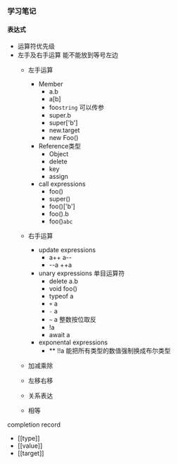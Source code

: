 ### 学习笔记
#### 表达式
+ 运算符优先级
+ 左手及右手运算 能不能放到等号左边
    + 左手运算
        + Member
            + a.b
            + a[b]
            + foo`string` 可以传参
            + super.b
            + super['b']
            + new.target
            + new Foo()
        + Reference类型
            + Object
            + delete
            + key
            + assign
        + call expressions
            + foo()
            + super()
            + foo()['b']
            + foo().b
            + foo()`abc`
    + 右手运算
        + update expressions
            + a++ a--
            + --a ++a
        + unary expressions 单目运算符
            + delete a.b
            + void foo()
            + typeof a
            + `+` a
            + `-` a
            + `~` a 整数按位取反
            + !a
            + await a 
        + exponental expressions
            + **
!!a 能把所有类型的数值强制换成布尔类型

    + 加减乘除
    + 左移右移
    + 关系表达
    
    + 相等

completion record
+ [[type]]
+ [[value]]
+ [[target]]

